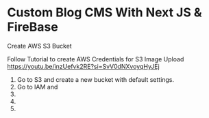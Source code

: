 # Custom Blog CMS With Next JS & FireBase






Create AWS S3 Bucket

Follow Tutorial to create AWS Credentials for S3 Image Upload
https://youtu.be/inzUefvk2RE?si=SvV0dNXvoyqHyJEj

1. Go to S3 and create a new bucket with default settings.
2. Go to IAM and 
3.
4.
5.